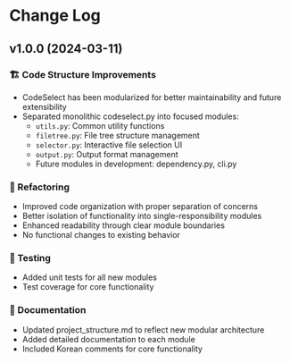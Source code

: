 # Change Log

## v1.0.0 (2024-03-11)

### 🏗 Code Structure Improvements
- CodeSelect has been modularized for better maintainability and future extensibility
- Separated monolithic codeselect.py into focused modules:
  - `utils.py`: Common utility functions
  - `filetree.py`: File tree structure management
  - `selector.py`: Interactive file selection UI
  - `output.py`: Output format management
  - Future modules in development: dependency.py, cli.py

### 🔧 Refactoring
- Improved code organization with proper separation of concerns
- Better isolation of functionality into single-responsibility modules
- Enhanced readability through clear module boundaries
- No functional changes to existing behavior

### 🧪 Testing
- Added unit tests for all new modules
- Test coverage for core functionality

### 📖 Documentation
- Updated project_structure.md to reflect new modular architecture
- Added detailed documentation to each module
- Included Korean comments for core functionality